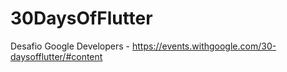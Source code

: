 # 30DaysOfFlutter
 Desafio Google Developers - https://events.withgoogle.com/30-daysofflutter/#content
